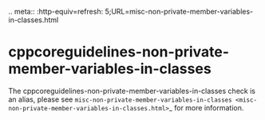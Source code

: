 .. meta:: :http-equiv=refresh:
5;URL=misc-non-private-member-variables-in-classes.html

cppcoreguidelines-non-private-member-variables-in-classes
=========================================================

The cppcoreguidelines-non-private-member-variables-in-classes check is
an alias, please see
`misc-non-private-member-variables-in-classes <misc-non-private-member-variables-in-classes.html>`\_
for more information.
